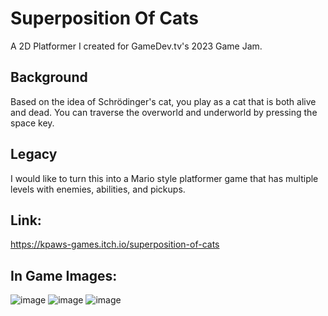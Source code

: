 # Superposition Of Cats
A 2D Platformer I created for GameDev.tv's 2023 Game Jam.

## Background
Based on the idea of Schrödinger's cat, you play as a cat that is both alive and dead. You can traverse the overworld and underworld by pressing the space key.

## Legacy
I would like to turn this into a Mario style platformer game that has multiple levels with enemies, abilities, and pickups.

## Link:
https://kpaws-games.itch.io/superposition-of-cats

## In Game Images:
![image](https://github.com/kp4ws/superposition-of-cats/assets/58745400/45c20098-ab64-4b4f-9911-df60879137d9)
![image](https://github.com/kp4ws/superposition-of-cats/assets/58745400/31ef7fe1-fcdd-4ce7-a4d2-f73f2ba4f191)
![image](https://github.com/kp4ws/superposition-of-cats/assets/58745400/93f2f899-1d54-4ded-95a6-36cc7e8e42f9)
